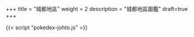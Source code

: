 +++
title = "城都地區"
weight = 2
description = "城都地區圖鑑"
draft=true
+++


<div id="Pokedex"></div>

{{< script "pokedex-johto.js" >}}